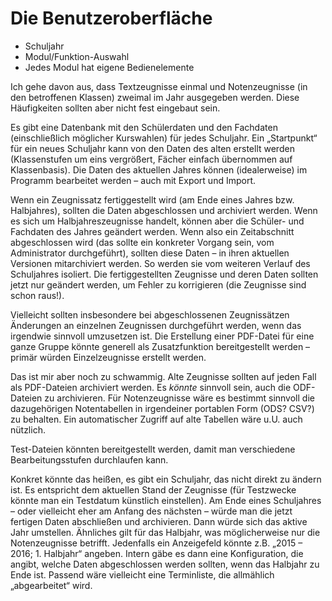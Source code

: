 # Die Benutzeroberfläche

- Schuljahr
- Modul/Funktion-Auswahl
- Jedes Modul hat eigene Bedienelemente

Ich gehe davon aus, dass Textzeugnisse einmal und Notenzeugnisse (in den betroffenen Klassen) zweimal im Jahr ausgegeben werden. Diese Häufigkeiten sollten aber nicht fest eingebaut sein.

Es gibt eine Datenbank mit den Schülerdaten und den Fachdaten (einschließlich möglicher Kurswahlen) für jedes Schuljahr. Ein „Startpunkt“ für ein neues Schuljahr kann von den Daten des alten erstellt werden (Klassenstufen um eins vergrößert, Fächer einfach übernommen auf Klassenbasis). Die Daten des aktuellen Jahres können (idealerweise) im Programm bearbeitet werden – auch mit Export und Import.

Wenn ein Zeugnissatz fertiggestellt wird (am Ende eines Jahres bzw. Halbjahres), sollten die Daten abgeschlossen und archiviert werden. Wenn es sich um Halbjahreszeugnisse handelt, können aber die Schüler- und Fachdaten des Jahres geändert werden. Wenn also ein Zeitabschnitt abgeschlossen wird (das sollte ein konkreter Vorgang sein, vom Administrator durchgeführt), sollten diese Daten – in ihren aktuellen Versionen mitarchiviert werden. So werden sie vom weiteren Verlauf des Schuljahres isoliert. Die fertiggestellten Zeugnisse und deren Daten sollten jetzt nur geändert werden, um Fehler zu korrigieren (die Zeugnisse sind schon raus!).

Vielleicht sollten insbesondere bei abgeschlossenen Zeugnissätzen Änderungen an einzelnen Zeugnissen durchgeführt werden, wenn das irgendwie sinnvoll umzusetzen ist. Die Erstellung einer PDF-Datei für eine ganze Gruppe könnte generell als Zusatzfunktion bereitgestellt werden – primär würden Einzelzeugnisse erstellt werden.

Das ist mir aber noch zu schwammig. Alte
Zeugnisse sollten auf jeden Fall als PDF-Dateien archiviert werden. Es _könnte_ sinnvoll sein, auch die ODF-Dateien zu archivieren. Für Notenzeugnisse wäre es bestimmt sinnvoll die dazugehörigen Notentabellen in irgendeiner portablen Form (ODS? CSV?) zu behalten. Ein automatischer Zugriff auf alte Tabellen wäre u.U. auch nützlich.

Test-Dateien könnten bereitgestellt werden, damit man verschiedene Bearbeitungsstufen durchlaufen kann.

Konkret könnte das heißen, es gibt ein Schuljahr, das nicht direkt zu ändern ist. Es entspricht dem aktuellen Stand der Zeugnisse (für Testzwecke könnte man ein Testdatum künstlich einstellen). Am Ende eines Schuljahres – oder vielleicht eher am Anfang des nächsten – würde man die jetzt fertigen Daten abschließen und archivieren. Dann würde sich das aktive Jahr umstellen. Ähnliches gilt für das Halbjahr, was möglicherweise nur die Notenzeugnisse betrifft. Jedenfalls ein Anzeigefeld könnte z.B. „2015 – 2016; 1. Halbjahr“ angeben. Intern gäbe es dann eine Konfiguration, die angibt, welche Daten abgeschlossen werden sollten, wenn das Halbjahr zu Ende ist. Passend wäre vielleicht eine Terminliste, die allmählich „abgearbeitet“ wird.





